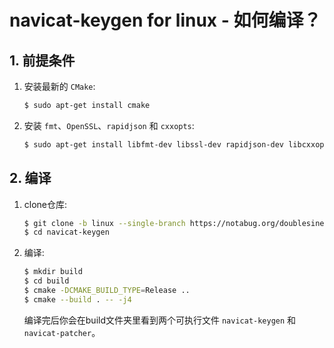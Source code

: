 # navicat-keygen for linux - 如何编译？

## 1. 前提条件

1. 安装最新的 `CMake`:

   ```bash
   $ sudo apt-get install cmake
   ```

2. 安装 `fmt`、`OpenSSL`、`rapidjson` 和 `cxxopts`:

   ```bash
   $ sudo apt-get install libfmt-dev libssl-dev rapidjson-dev libcxxopts-dev
   ```

## 2. 编译

1. clone仓库:

   ```bash
   $ git clone -b linux --single-branch https://notabug.org/doublesine/navicat-keygen.git
   $ cd navicat-keygen
   ```

2. 编译:

   ```bash
   $ mkdir build
   $ cd build
   $ cmake -DCMAKE_BUILD_TYPE=Release ..
   $ cmake --build . -- -j4
   ```

   编译完后你会在build文件夹里看到两个可执行文件 `navicat-keygen` 和 `navicat-patcher`。
